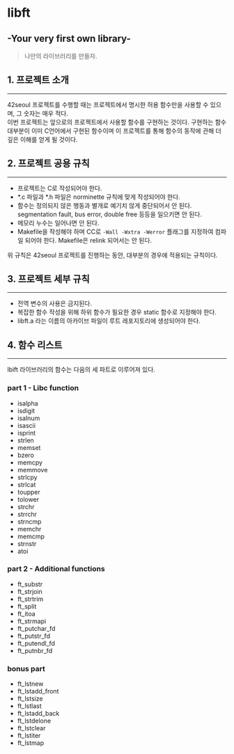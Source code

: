 # libft 
## -Your very first own library-
> 나만의 라이브러리를 만들자.
## 1. 프로젝트 소개
-----
42seoul 프로젝트를 수행할 때는 프로젝트에서 명시한 허용 함수만을 사용할 수 있으며, 그 숫자는 매우 적다.  
이번 프로젝트는 앞으로의 프로젝트에서 사용할 함수를 구현하는 것이다. 구현하는 함수 대부분이 이미 C언어에서 구현된 함수이며 이 프로젝트를 통해 함수의 동작에 관해 더 깊은 이해를 얻게 될 것이다.

## 2. 프로젝트 공용 규칙
-----
+ 프로젝트는 C로 작성되어야 한다.
+ *.c 파일과 *.h 파일은 norminette 규칙에 맞게 작성되어야 한다.
+ 함수는 정의되지 않은 행동과 별개로 예기치 않게 중단되어서 안 된다. segmentation fault, bus error, double free 등등을 일으키면 안 된다.
+ 메모리 누수는 일어나면 안 된다.
+ Makefile을 작성해야 하며 CC로 ```-Wall -Wxtra -Werror``` 플래그를 지정하여 컴파일 되어야 한다. Makefile은 relink 되어서는 안 된다.
  
위 규칙은 42seoul 프로젝트를 진행하는 동안, 대부분의 경우에 적용되는 규칙이다.

## 3. 프로젝트 세부 규칙
-----
+ 전역 변수의 사용은 금지된다.
+ 복잡한 함수 작성을 위해 하위 함수가 필요한 경우 static 함수로 지정해야 한다.
+ libft.a 라는 이름의 아카이브 파일이 루트 레포지토리에 생성되어야 한다.

## 4. 함수 리스트
-----
lbift 라이브러리의 함수는 다음의 세 파트로 이루어져 있다.
  
### part 1 - Libc function
+ isalpha
+ isdigit
+ isalnum
+ isascii
+ isprint
+ strlen
+ memset
+ bzero
+ memcpy
+ memmove
+ strlcpy
+ strlcat
+ toupper
+ tolower
+ strchr
+ strrchr
+ strncmp
+ memchr
+ memcmp
+ strnstr
+ atoi

### part 2 - Additional functions
+ ft_substr
+ ft_strjoin
+ ft_strtrim
+ ft_split
+ ft_itoa
+ ft_strmapi
+ ft_putchar_fd
+ ft_putstr_fd
+ ft_putendl_fd
+ ft_putnbr_fd
### bonus part
+ ft_lstnew
+ ft_lstadd_front
+ ft_lstsize
+ ft_lstlast
+ ft_lstadd_back
+ ft_lstdelone
+ ft_lstclear
+ ft_lstiter
+ ft_lstmap
